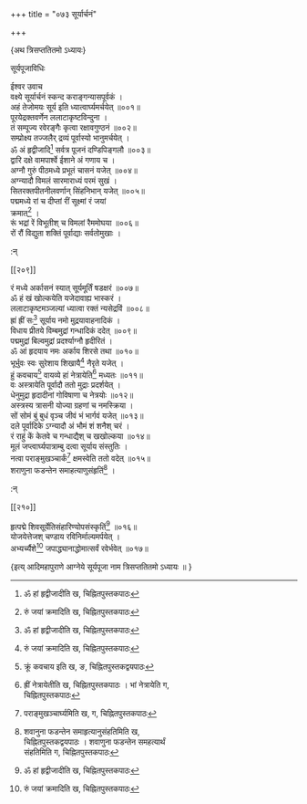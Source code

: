 +++
title = "०७३ सूर्यार्चनं"

+++

\{अथ त्रिसप्ततितमो ऽध्यायः\}

सूर्यपूजाविधिः  
    
ईश्वर उवाच  
वक्ष्ये सूर्यार्चनं स्कन्द कराङ्गन्यासपूर्वकं   ।  
अहं तेजोमयः सूर्य इति ध्यात्वार्घ्यमर्चयेत् ॥००१॥  
पूरयेद्रक्तवर्णेन ललाटाकृष्टविन्दुना ।  
तं सम्पूज्य रवेरङ्गैः कृत्वा रक्षावगुण्ठनं   ॥००२॥  
सम्प्रोक्ष्य तज्जलैर् द्रव्यं पूर्वास्यो भानुमर्चयेत् ।  
ॐ अं हृद्वीजादि[^१] सर्वत्र पूजनं दण्डिपिङ्गलौ   ॥००३॥  
द्वारि दक्षे वामपार्श्वे ईशाने अं गणाय च ।  
अग्नौ गुरुं पीठमध्ये प्रभूतं चासनं यजेत्   ॥००४॥  
अग्न्यादौ विमलं सारमाराध्यं परमं सुखं   ।  
सितरक्तपीतनीलवर्णान् सिंहनिभान् यजेत् ॥००५॥  
पद्ममध्ये रां च दीप्तां रीं सूक्ष्मां रं जयां  
क्रमात्[^२] ।  
रूं भद्रां रें विभूतीश् च विमलां रैममोघया   ॥००६॥  
रों रौं विद्युता शक्तिं पूर्वाद्याः सर्वतोमुखाः   ।  
    
:न्  
    
[^१]: ॐ हां हृद्वीजादीति ख, चिह्नितपुस्तकपाठः  
    
[^२]: रुं जयां क्रमादिति ख, चिह्नितपुस्तकपाठः  

[[२०९]]
    
रं मध्ये अर्कासनं स्यात् सूर्यमूर्तिं षडक्षरं   ॥००७॥  
ॐ हं खं खोल्कयेति यजेदावाह्य भास्करं ।  
ललाटाकृष्टमञ्जल्यां ध्यात्वा रक्तं न्यसेद्रविं   ॥००८॥  
ह्रां ह्रीं सः[^१] सूर्याय नमो मुद्रयावाहनादिकं   ।  
विधाय प्रीतये विम्बमुद्रां गन्धादिकं ददेत् ॥००९॥  
पद्ममुद्रां बिल्वमुद्रां प्रदर्श्याग्नौ हृदीरितं   ।  
ॐ आं हृदयाय नमः अर्काय शिरसे तथा ॥०१०॥  
भूर्भुवः स्वः सुरेशाय शिखायै[^२] नैरृते यजेत्   ।  
हुं कवचाय[^३] वायव्ये हां नेत्रायेति[^४] मध्यतः   ॥०११॥  
वः अस्त्रायेति पूर्वादौ ततो मुद्राः प्रदर्शयेत् ।  
धेनुमुद्रा हृदादीनां गोविषाणा च नेत्रयोः   ॥०१२॥  
अस्त्रस्य त्रासनी योज्या ग्रहणां च नमस्क्रिया ।  
सों सोमं बुं बुधं वृञ्च जीवं भं भार्गवं यजेत्   ॥०१३॥  
दले पूर्वादिके ऽग्न्यादौ अं भौमं शं शनैश् चरं   ।  
रं राहुं कें केतवे च गन्धाद्यैश् च खखोल्कया   ॥०१४॥  
मूलं जप्त्वार्घ्यपात्राम्बु दत्वा सूर्याय संस्तुतिः   ।  
नत्वा पराङ्मुखञ्चार्कं[^५] क्षमस्वेति ततो वदेत्   ॥०१५॥  
शराणुना फडन्तेन समाहत्याणुसंहृतिं[^६]   ।  
    
:न्  
    
[^१]: ह्रीं ह्रं ह्रैं स इति घ, चिह्नितपुस्तकपाठः  
    
[^२]: सुरेशाय ज्वालिनिशिखायै इति ख, चिह्नितपुस्तकपाठः  
    
[^३]: क्रूं कवचाय इति ख, ङ, चिह्नितपुस्तकद्वयपाठः  
    
[^४]: ह्रीं नेत्रायेतीति ख, चिह्नितपुस्तकपाठः । भां नेत्रायेति ग,  
चिह्नितपुस्तकपाठः  
    
[^५]: पराङ्मुखञ्चार्घ्यमिति ख, ग, चिह्नितपुस्तकपाठः  
    
[^६]: शवानुना फडन्तेन समाहृत्यानुसंहतिमिति ख,  
चिह्नितपुस्तकद्वयपाठः । शवाणुना फडन्तेन समहत्यार्थं  
संहतिमिति ग, चिह्नितपुस्तकपाठः  

[[२१०]]
    
हृत्पद्मे शिवसूर्येतिसंहारिण्योपसंस्कृतिं[^१]   ॥०१६॥  
योजयेत्तेजश् चण्डाय रविनिर्माल्यमर्पयेत् ।  
अभ्यर्च्यैशे[^२] जपाद्ध्यानाद्धोमात्सर्वं रवेर्भवेत्   ॥०१७॥  
    
\{इत्य् आदिमहापुराणे आग्नेये सूर्यपूजा नाम त्रिसप्ततितमो ऽध्यायः ॥  }
    